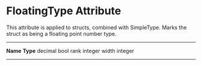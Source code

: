 <div id="floatingtype-attribute" class="section level1">

FloatingType Attribute
======================

This attribute is applied to structs, combined with SimpleType. Marks
the struct as being a floating point number type.

  ---------- ----------
  **Name**   **Type**
  decimal    bool
  rank       integer
  width      integer
  ---------- ----------

</div>
